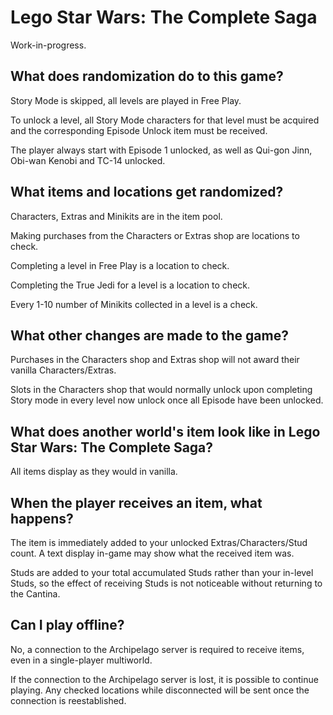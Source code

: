 # Lego Star Wars: The Complete Saga

Work-in-progress.

## What does randomization do to this game?

Story Mode is skipped, all levels are played in Free Play.

To unlock a level, all Story Mode characters for that level must be acquired and the corresponding Episode Unlock item
must be received.

The player always start with Episode 1 unlocked, as well as Qui-gon Jinn, Obi-wan Kenobi and TC-14 unlocked.

## What items and locations get randomized?

Characters, Extras and Minikits are in the item pool.

Making purchases from the Characters or Extras shop are locations to check.

Completing a level in Free Play is a location to check.

Completing the True Jedi for a level is a location to check.

Every 1-10 number of Minikits collected in a level is a check.

## What other changes are made to the game?

Purchases in the Characters shop and Extras shop will not award their vanilla Characters/Extras.

Slots in the Characters shop that would normally unlock upon completing Story mode in every level now unlock once all
Episode have been unlocked.

## What does another world's item look like in Lego Star Wars: The Complete Saga?

All items display as they would in vanilla.

## When the player receives an item, what happens?

The item is immediately added to your unlocked Extras/Characters/Stud count. A text display in-game may show what the
received item was.

Studs are added to your total accumulated Studs rather than your in-level Studs, so the effect of receiving Studs is
not noticeable without returning to the Cantina.

## Can I play offline?

No, a connection to the Archipelago server is required to receive items, even in a single-player multiworld.

If the connection to the Archipelago server is lost, it is possible to continue playing. Any checked locations while
disconnected will be sent once the connection is reestablished.